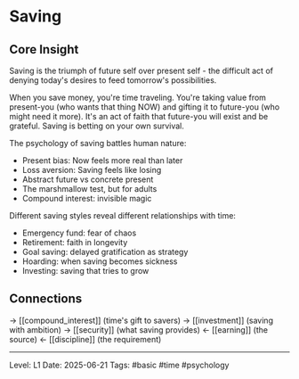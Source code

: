 # Saving

## Core Insight
Saving is the triumph of future self over present self - the difficult act of denying today's desires to feed tomorrow's possibilities.

When you save money, you're time traveling. You're taking value from present-you (who wants that thing NOW) and gifting it to future-you (who might need it more). It's an act of faith that future-you will exist and be grateful. Saving is betting on your own survival.

The psychology of saving battles human nature:
- Present bias: Now feels more real than later
- Loss aversion: Saving feels like losing
- Abstract future vs concrete present
- The marshmallow test, but for adults
- Compound interest: invisible magic

Different saving styles reveal different relationships with time:
- Emergency fund: fear of chaos
- Retirement: faith in longevity
- Goal saving: delayed gratification as strategy
- Hoarding: when saving becomes sickness
- Investing: saving that tries to grow

## Connections
→ [[compound_interest]] (time's gift to savers)
→ [[investment]] (saving with ambition)
→ [[security]] (what saving provides)
← [[earning]] (the source)
← [[discipline]] (the requirement)

---
Level: L1
Date: 2025-06-21
Tags: #basic #time #psychology